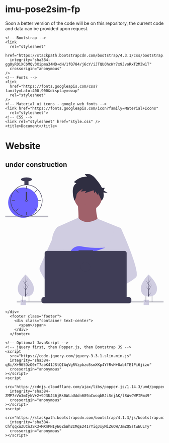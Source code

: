 # imu-pose2sim-fp
Soon a better version of the code will be on this repository, the current code and data can be provided upon request.


<!DOCTYPE html>
<html lang="en">
  <head>
    <meta charset="UTF-8" />
    <meta name="viewport" content="width=device-width, initial-scale=1.0" />
    <meta http-equiv="X-UA-Compatible" content="ie=edge" />

    <!-- Bootstrap -->
    <link
      rel="stylesheet"
      href="https://stackpath.bootstrapcdn.com/bootstrap/4.3.1/css/bootstrap.min.css"
      integrity="sha384-ggOyR0iXCbMQv3Xipma34MD+dH/1fQ784/j6cY/iJTQUOhcWr7x9JvoRxT2MZw1T"
      crossorigin="anonymous"
    />
    <!-- Fonts -->
    <link
      href="https://fonts.googleapis.com/css?family=Lato:400,900&display=swap"
      rel="stylesheet"
    />
    <!-- Material ui icons - google web fonts -->
    <link href="https://fonts.googleapis.com/icon?family=Material+Icons"
      rel="stylesheet">
    <!-- CSS -->
    <link rel="stylesheet" href="style.css" />
    <title>Document</title>
  </head>
  <body>
    <div class="container">
      <div class="row justify-content-center">
        <div class="col-md-10 main-title">
          <h1>Website</h1>
          <h2>under construction</h2>
        </div>
      </div>
      <div class="row align-items-center">
        <div class="col-sm-10 col-md-6 col-lg-6 svg-img p-5">
          <svg
            viewBox="0 0 834 690"
            fill="none"
            xmlns="http://www.w3.org/2000/svg"
          >
            <g id="undraw_dev_productivity_umsq 1" clip-path="url(#clip0)">
              <g id="man">
                <path
                  id="Vector"
                  d="M435.922 191.941C476.534 191.941 509.458 159.018 509.458 118.405C509.458 77.7923 476.534 44.869 435.922 44.869C395.309 44.869 362.385 77.7923 362.385 118.405C362.385 159.018 395.309 191.941 435.922 191.941Z"
                  fill="#A0616A"
                />
                <path
                  id="Vector_2"
                  d="M381.036 155.173C381.036 155.173 394.891 259.616 373.576 271.339C352.261 283.062 500.399 284.128 500.399 284.128C500.399 284.128 467.361 193.54 482.281 165.831L381.036 155.173Z"
                  fill="#A0616A"
                />
                <path
                  id="Vector_3"
                  d="M608.57 284.656L596.25 340.756L570.2 459.446L569.42 465.946L560.43 541.196L554.45 591.186L550.44 624.766C526.06 637.296 508.39 645.946 508.39 645.946C508.39 645.946 506.87 638.326 504.42 628.576C487.31 633.706 455.65 642.216 428.82 643.916C438.59 654.806 443.08 665.036 436.99 672.586C418.61 695.346 342.73 647.666 316.19 629.886C315.572 634.143 315.338 638.447 315.49 642.746L295.18 627.126L297.19 591.186L300.58 530.376L304.84 454.116C303.497 450.851 302.371 447.5 301.47 444.086C295.25 421.966 287.7 377.796 281.91 340.756C277.25 310.946 273.75 285.756 273.01 280.396C272.91 279.696 272.86 279.336 272.86 279.336L385.29 229.656C393.28 248.186 430.59 253.756 430.59 253.756C461.5 251.626 485.73 235.326 485.73 235.326L608.57 284.656Z"
                  fill="#D0CDE1"
                />
                <path
                  id="Vector_4"
                  d="M374.746 48.8468L360.997 43.3423C360.997 43.3423 389.746 11.6915 429.744 14.4439L418.494 2.05865C418.494 2.05865 445.993 -8.95021 470.992 19.9482C484.134 35.1394 499.339 52.996 508.817 73.1112H523.542L517.396 86.643L538.906 100.175L516.828 97.7442C518.144 105.154 518.346 112.719 517.428 120.189C516.48 127.661 512.667 134.473 506.793 139.187C506.793 139.187 489.741 103.891 489.741 98.387V112.148C489.741 112.148 475.992 99.7631 475.992 91.5065L468.492 101.139L464.742 86.0019L418.494 101.139L425.994 88.7543L397.245 92.8826L408.495 77.7452C408.495 77.7452 375.997 95.6348 374.746 110.772C373.497 125.909 363.984 140.253 363.984 140.253C363.984 140.253 338.498 69.4885 374.746 48.8468Z"
                  fill="#2F2E41"
                />
                <g id="rightHand">
                  <path
                    id="Vector_5"
                    d="M516.92 624.636C516.92 624.636 512.16 626.266 504.42 628.576C487.31 633.706 455.65 642.216 428.82 643.916C405.72 645.396 386.2 641.836 382.63 626.766C381.1 620.286 383.27 614.956 388 610.576C402.12 597.486 439 592.796 468.25 591.186C476.51 590.736 484.15 590.526 490.51 590.446C501.31 590.306 508.39 590.526 508.39 590.526L508.56 591.186L516.92 624.636Z"
                    fill="#A0616A"
                  />
                  <path
                    id="Vector_6"
                    d="M688.5 542.566C681.01 550.686 662.45 562.916 639.95 576.156C631.58 581.076 622.67 586.146 613.58 591.186C591.89 603.216 569.18 615.136 550.44 624.766C526.06 637.296 508.39 645.946 508.39 645.946C508.39 645.946 506.87 638.326 504.42 628.576C501.14 615.526 496.2 598.656 491.05 591.186C490.87 590.926 490.69 590.686 490.51 590.446C489.01 588.476 487.5 587.326 486.01 587.326L560.43 541.196L592.59 521.256L569.42 465.946L540.36 396.566L557.9 340.756L575.53 284.656H608.57C608.57 284.656 619.51 308.536 633.5 341.836C635.59 346.816 637.75 352.006 639.95 357.366C668.73 427.366 704.61 525.116 688.5 542.566Z"
                    fill="#D0CDE1"
                  />
                </g>
                <g id="leftHand">
                  <path
                    id="Vector_7"
                    d="M436.99 672.586C418.61 695.346 342.73 647.666 316.19 629.886C310.41 626.016 306.97 623.566 306.97 623.566L331.25 591.186L338.94 580.936C338.94 580.936 345.82 584.586 355.99 590.526C356.36 590.746 356.73 590.966 357.11 591.186C365.88 596.336 376.89 603.066 388 610.576C403.33 620.946 418.83 632.776 428.82 643.916C438.59 654.806 443.08 665.036 436.99 672.586Z"
                    fill="#A0616A"
                  />
                  <path
                    id="Vector_8"
                    d="M355.99 590.526C353.276 590.516 350.567 590.736 347.89 591.186C324.9 595.136 318.12 615.946 316.19 629.886C315.572 634.143 315.338 638.447 315.49 642.746L295.18 627.126L287.78 621.436C269.97 615.226 254.1 604.196 240.34 591.186C228.403 579.7 217.695 567.001 208.39 553.296C199.122 539.788 190.86 525.616 183.67 510.896C181.664 506.788 180.586 502.29 180.512 497.719C180.437 493.148 181.369 488.617 183.24 484.446L208.39 428.396L245.15 346.476C245.42 344.526 245.717 342.619 246.04 340.756C253.33 298.956 272.86 280.396 272.86 280.396H287.78L297.76 340.756L310.16 415.746L301.47 444.086L281.39 509.536L300.58 530.376L355.99 590.526Z"
                    fill="#D0CDE1"
                  />
                </g>
                <path
                  id="Vector_9"
                  d="M372.877 415.806L385.631 430.687C390.37 429.783 395.319 428.721 400.416 427.529L396.752 415.806L405.71 426.256C459.707 412.976 526.637 387.155 526.637 387.155C526.637 387.155 454.38 392.453 400.428 380.666C376.558 375.451 351.998 387.284 342.202 409.669C336.509 422.679 337.403 433.952 357.596 433.952C364.419 433.835 371.224 433.195 377.949 432.037L372.877 415.806Z"
                  fill="#6C63FF"
                />
              </g>
              <g id="allOther">
                <path
                  id="Vector_10"
                  d="M663.65 660.386V666.456C663.654 668.122 663.345 669.774 662.74 671.326C662.472 672.018 662.147 672.687 661.77 673.326C660.579 675.327 658.887 676.983 656.863 678.133C654.838 679.283 652.549 679.887 650.22 679.886H203.67C201.342 679.887 199.053 679.283 197.028 678.133C195.003 676.983 193.312 675.327 192.12 673.326C191.743 672.687 191.419 672.018 191.15 671.326C190.546 669.774 190.237 668.122 190.24 666.456V660.386C190.24 658.622 190.587 656.876 191.262 655.246C191.936 653.616 192.926 652.136 194.173 650.889C195.42 649.641 196.901 648.652 198.53 647.977C200.16 647.303 201.907 646.956 203.67 646.956H229.41V644.126C229.41 644.053 229.425 643.98 229.453 643.912C229.481 643.844 229.522 643.782 229.574 643.73C229.626 643.678 229.688 643.637 229.756 643.608C229.824 643.58 229.897 643.566 229.97 643.566H243.4C243.474 643.566 243.547 643.58 243.615 643.608C243.683 643.637 243.745 643.678 243.797 643.73C243.849 643.782 243.89 643.844 243.918 643.912C243.946 643.98 243.96 644.053 243.96 644.126V646.956H252.35V644.126C252.35 644.053 252.365 643.98 252.393 643.912C252.421 643.844 252.462 643.782 252.514 643.73C252.566 643.678 252.628 643.637 252.696 643.608C252.764 643.58 252.837 643.566 252.91 643.566H266.34C266.414 643.566 266.487 643.58 266.555 643.608C266.623 643.637 266.684 643.678 266.736 643.73C266.789 643.782 266.83 643.844 266.858 643.912C266.886 643.98 266.9 644.053 266.9 644.126V646.956H275.3V644.126C275.3 644.053 275.315 643.98 275.343 643.912C275.371 643.844 275.412 643.782 275.464 643.73C275.516 643.678 275.578 643.637 275.646 643.608C275.714 643.58 275.787 643.566 275.86 643.566H289.29C289.364 643.566 289.437 643.58 289.505 643.608C289.573 643.637 289.634 643.678 289.687 643.73C289.739 643.782 289.78 643.844 289.808 643.912C289.836 643.98 289.85 644.053 289.85 644.126V646.956H298.24V644.126C298.24 644.053 298.255 643.98 298.283 643.912C298.311 643.844 298.352 643.782 298.404 643.73C298.456 643.678 298.518 643.637 298.586 643.608C298.654 643.58 298.727 643.566 298.8 643.566H312.23C312.304 643.566 312.377 643.58 312.445 643.608C312.513 643.637 312.574 643.678 312.626 643.73C312.679 643.782 312.72 643.844 312.748 643.912C312.776 643.98 312.79 644.053 312.79 644.126V646.956H321.18V644.126C321.18 644.053 321.195 643.98 321.223 643.912C321.251 643.844 321.292 643.782 321.344 643.73C321.396 643.678 321.458 643.637 321.526 643.608C321.594 643.58 321.667 643.566 321.74 643.566H335.17C335.244 643.566 335.317 643.58 335.385 643.608C335.453 643.637 335.514 643.678 335.566 643.73C335.619 643.782 335.66 643.844 335.688 643.912C335.716 643.98 335.73 644.053 335.73 644.126V646.956H344.13V644.126C344.13 644.053 344.145 643.98 344.173 643.912C344.201 643.844 344.242 643.782 344.294 643.73C344.346 643.678 344.408 643.637 344.476 643.608C344.544 643.58 344.617 643.566 344.69 643.566H358.12C358.194 643.566 358.267 643.58 358.335 643.608C358.403 643.637 358.464 643.678 358.516 643.73C358.569 643.782 358.61 643.844 358.638 643.912C358.666 643.98 358.68 644.053 358.68 644.126V646.956H367.07V644.126C367.07 644.053 367.085 643.98 367.113 643.912C367.141 643.844 367.182 643.782 367.234 643.73C367.286 643.678 367.348 643.637 367.416 643.608C367.484 643.58 367.557 643.566 367.63 643.566H472.83C472.904 643.566 472.977 643.58 473.045 643.608C473.113 643.637 473.174 643.678 473.227 643.73C473.279 643.782 473.32 643.844 473.348 643.912C473.376 643.98 473.39 644.053 473.39 644.126V646.956H481.79V644.126C481.79 644.053 481.805 643.98 481.833 643.912C481.861 643.844 481.902 643.782 481.954 643.73C482.006 643.678 482.068 643.637 482.136 643.608C482.204 643.58 482.277 643.566 482.35 643.566H495.78C495.928 643.568 496.07 643.627 496.175 643.732C496.279 643.836 496.339 643.978 496.34 644.126V646.956H504.73V644.126C504.73 644.053 504.745 643.98 504.773 643.912C504.801 643.844 504.842 643.782 504.894 643.73C504.946 643.678 505.008 643.637 505.076 643.608C505.144 643.58 505.217 643.566 505.29 643.566H518.72C518.794 643.566 518.867 643.58 518.935 643.608C519.003 643.637 519.065 643.678 519.117 643.73C519.169 643.782 519.21 643.844 519.238 643.912C519.266 643.98 519.28 644.053 519.28 644.126V646.956H527.67V644.126C527.67 644.053 527.685 643.98 527.713 643.912C527.741 643.844 527.782 643.782 527.834 643.73C527.886 643.678 527.948 643.637 528.016 643.608C528.084 643.58 528.157 643.566 528.23 643.566H541.66C541.734 643.566 541.807 643.58 541.875 643.608C541.943 643.637 542.005 643.678 542.057 643.73C542.109 643.782 542.15 643.844 542.178 643.912C542.206 643.98 542.22 644.053 542.22 644.126V646.956H550.62V644.126C550.62 644.053 550.635 643.98 550.663 643.912C550.691 643.844 550.732 643.782 550.784 643.73C550.836 643.678 550.898 643.637 550.966 643.608C551.034 643.58 551.107 643.566 551.18 643.566H564.61C564.757 643.568 564.898 643.628 565.001 643.733C565.104 643.838 565.161 643.979 565.16 644.126V646.956H573.56V644.126C573.56 644.053 573.575 643.98 573.603 643.912C573.631 643.844 573.672 643.782 573.724 643.73C573.776 643.678 573.838 643.637 573.906 643.608C573.974 643.58 574.047 643.566 574.12 643.566H587.55C587.624 643.566 587.697 643.58 587.765 643.608C587.833 643.637 587.895 643.678 587.947 643.73C587.999 643.782 588.04 643.844 588.068 643.912C588.096 643.98 588.111 644.053 588.11 644.126V646.956H596.5V644.126C596.5 644.053 596.515 643.98 596.543 643.912C596.571 643.844 596.612 643.782 596.664 643.73C596.716 643.678 596.778 643.637 596.846 643.608C596.914 643.58 596.987 643.566 597.06 643.566H610.49C610.564 643.566 610.637 643.58 610.705 643.608C610.773 643.637 610.835 643.678 610.887 643.73C610.939 643.782 610.98 643.844 611.008 643.912C611.036 643.98 611.051 644.053 611.05 644.126V646.956H650.22C651.984 646.956 653.731 647.303 655.36 647.977C656.99 648.652 658.471 649.641 659.718 650.889C660.965 652.136 661.954 653.616 662.629 655.246C663.304 656.876 663.651 658.622 663.65 660.386Z"
                  fill="#3F3D56"
                />
                <path
                  id="Vector_11"
                  d="M833.5 671.326H60.5002V673.326H833.5V671.326Z"
                  fill="#3F3D56"
                />
                <path
                  id="Vector_12"
                  d="M627.695 404.757H461.252V401.326H385.78V404.757H218.651C215.665 404.757 212.801 405.943 210.69 408.054C208.579 410.166 207.392 413.029 207.392 416.015V643.927C207.392 646.913 208.578 649.776 210.69 651.888C212.801 653.999 215.665 655.185 218.651 655.185H627.695C630.68 655.185 633.544 653.999 635.656 651.888C637.767 649.776 638.953 646.913 638.953 643.927V416.015C638.953 414.537 638.662 413.073 638.096 411.707C637.53 410.341 636.701 409.1 635.656 408.054C634.61 407.009 633.369 406.179 632.003 405.614C630.637 405.048 629.173 404.757 627.695 404.757Z"
                  fill="#3F3D56"
                />
                <path
                  id="Vector_13"
                  d="M108.446 661.223H80.446V689.223H108.446V661.223Z"
                  fill="#D0CDE1"
                />
                <path
                  id="Vector_14"
                  d="M91.45 639.223V673.223H125.45V639.223H91.45ZM123.97 671.743H92.92V640.703H123.97V671.743Z"
                  fill="#3F3D56"
                />
                <path
                  id="Vector_15"
                  d="M756.446 661.223H728.446V689.223H756.446V661.223Z"
                  fill="#D0CDE1"
                />
                <path
                  id="Vector_16"
                  d="M739.45 639.223V673.223H773.45V639.223H739.45ZM771.97 671.743H740.92V640.703H771.97V671.743Z"
                  fill="#3F3D56"
                />
                <path
                  id="Vector_17"
                  d="M94.5801 230.113C138.399 230.113 173.921 194.591 173.921 150.773C173.921 106.954 138.399 71.4324 94.5801 71.4324C50.7616 71.4324 15.2396 106.954 15.2396 150.773C15.2396 194.591 50.7616 230.113 94.5801 230.113Z"
                  fill="#6C63FF"
                />
                <path
                  id="Vector_18"
                  d="M122.229 56.49C115.045 55.5764 107.775 55.5764 100.591 56.49C84.5863 58.5914 69.5206 65.2399 57.1812 75.6466C44.8419 86.0533 35.747 99.7814 30.9756 115.202C28.8056 122.229 27.5767 129.514 27.3211 136.864C27.2851 137.886 27.261 138.92 27.261 139.954C27.2833 162.265 36.1561 183.655 51.9323 199.431C67.7084 215.208 89.0991 224.08 111.41 224.103C113.201 224.103 114.992 224.043 116.759 223.934C120.908 223.674 125.03 223.103 129.093 222.227C148.495 218.055 165.798 207.161 177.947 191.468C190.096 175.776 196.308 156.295 195.487 136.467C194.666 116.638 186.864 97.7381 173.459 83.104C160.054 68.4699 141.909 59.0436 122.229 56.49H122.229ZM137.748 217.347H137.736C130.959 219.659 123.905 221.062 116.759 221.518C114.992 221.638 113.201 221.698 111.41 221.698C89.7379 221.672 68.9613 213.051 53.6369 197.727C38.3126 182.402 29.6917 161.626 29.6652 139.954C29.6652 138.92 29.6892 137.886 29.7253 136.864C30.5517 115.744 39.5159 95.7617 54.7414 81.1009C69.9669 66.4401 90.2733 58.2371 111.41 58.209C130.776 58.2101 149.513 65.0866 164.283 77.6132C179.052 90.1399 188.895 107.503 192.057 126.61C195.22 145.716 191.496 165.325 181.55 181.942C171.604 198.559 156.082 211.106 137.748 217.347H137.748Z"
                  fill="#3F3D56"
                />
                <path
                  id="Vector_19"
                  d="M112.612 63.0175H110.208V79.8473H112.612V63.0175Z"
                  fill="#3F3D56"
                />
                <path
                  id="Vector_20"
                  d="M57.8578 84.7016L56.1577 86.4017L68.0582 98.3021L69.7582 96.6021L57.8578 84.7016Z"
                  fill="#3F3D56"
                />
                <path
                  id="Vector_21"
                  d="M34.4738 138.752V141.156H51.3035V138.752H34.4738Z"
                  fill="#3F3D56"
                />
                <path
                  id="Vector_22"
                  d="M56.1577 193.506L57.8578 195.206L69.7582 183.305L68.0582 181.605L56.1577 193.506Z"
                  fill="#3F3D56"
                />
                <path
                  id="Vector_23"
                  d="M153.061 96.602L154.762 98.3021L166.662 86.4016L164.962 84.7016L153.061 96.602Z"
                  fill="#3F3D56"
                />
                <path
                  id="Vector_24"
                  d="M171.516 138.752V141.156H188.346V138.752H171.516Z"
                  fill="#3F3D56"
                />
                <path
                  id="Vector_25"
                  d="M154.762 181.605L153.061 183.305L164.962 195.206L166.662 193.506L154.762 181.605Z"
                  fill="#3F3D56"
                />
                <path
                  id="Vector_26"
                  d="M112.612 200.06H110.208V216.89H112.612V200.06Z"
                  fill="#3F3D56"
                />
                <path
                  id="Vector_27"
                  d="M122.229 35.3686H100.591V57.0069H122.229V35.3686Z"
                  fill="#3F3D56"
                />
                <path
                  id="Vector_28"
                  d="M111.41 38.975C127.344 38.975 140.261 34.4002 140.261 28.7569C140.261 23.1136 127.344 18.5388 111.41 18.5388C95.4759 18.5388 82.5588 23.1136 82.5588 28.7569C82.5588 34.4002 95.4759 38.975 111.41 38.975Z"
                  fill="#3F3D56"
                />
                <path
                  id="Vector_29"
                  d="M226 220.44H0V222.844H226V220.44Z"
                  fill="#3F3D56"
                />
              </g>
              <g id="clock">
                <path
                  id="Vector_30"
                  d="M115.016 94.2729H107.803V135.145H115.016V94.2729Z"
                  fill="#3F3D56"
                />
                <path
                  id="Vector_31"
                  d="M115.016 135.145C113.976 134.365 112.71 133.943 111.41 133.943C110.109 133.943 108.844 134.365 107.803 135.145C107.091 135.686 106.505 136.375 106.084 137.165C105.552 138.181 105.322 139.329 105.421 140.473C105.52 141.616 105.944 142.707 106.643 143.617C107.343 144.527 108.288 145.218 109.368 145.608C110.447 145.998 111.616 146.07 112.735 145.817C113.855 145.564 114.878 144.996 115.685 144.179C116.492 143.363 117.048 142.333 117.288 141.211C117.528 140.088 117.441 138.921 117.039 137.846C116.636 136.771 115.934 135.834 115.016 135.145H115.016ZM111.41 143.56C110.454 143.557 109.539 143.176 108.863 142.501C108.187 141.825 107.806 140.909 107.803 139.954C107.808 139.224 108.03 138.513 108.441 137.91C108.793 137.4 109.271 136.989 109.828 136.718C110.385 136.447 111.003 136.324 111.622 136.361C112.241 136.398 112.84 136.595 113.361 136.931C113.881 137.267 114.306 137.732 114.595 138.281C114.883 138.83 115.025 139.444 115.007 140.063C114.988 140.683 114.811 141.288 114.49 141.818C114.17 142.349 113.718 142.788 113.179 143.093C112.639 143.399 112.03 143.559 111.41 143.56V143.56Z"
                  fill="#3F3D56"
                />
              </g>
              <g id="leftTree">
                <path
                  id="Vector_32"
                  d="M150.594 599.754C151.527 631.704 132.859 643.413 109.43 644.097C108.886 644.113 108.345 644.123 107.805 644.126C106.719 644.135 105.643 644.117 104.577 644.072C83.3891 643.193 66.6173 631.945 65.7495 602.232C64.8515 571.482 103.018 531.529 105.882 528.574L105.887 528.571C105.996 528.458 106.052 528.402 106.052 528.402C106.052 528.402 149.661 567.807 150.594 599.754Z"
                  fill="#D0CDE1"
                />
                <path
                  id="Vector_33"
                  d="M107.744 639.255L122.626 617.124L107.774 641.636L107.805 644.126C106.719 644.135 105.643 644.117 104.577 644.072L105.316 612.06L105.295 611.813L105.323 611.766L105.393 608.741L89.0953 585.078L105.374 606.477L105.432 607.116L105.989 582.93L91.9123 558.397L106.029 578.681L105.882 528.574L105.882 528.407L105.887 528.571L106.822 568.062L119.651 552.021L106.864 571.464L107.144 593.098L118.949 571.984L107.187 596.279L107.343 608.309L124.512 578.897L107.395 612.505L107.744 639.255Z"
                  fill="#3F3D56"
                />
              </g>
              <g id="righTree">
                <path
                  id="Vector_34"
                  d="M798.594 599.754C799.527 631.704 780.859 643.413 757.43 644.097C756.886 644.113 756.345 644.123 755.805 644.126C754.719 644.135 753.643 644.117 752.577 644.072C731.389 643.193 714.617 631.945 713.75 602.232C712.852 571.482 751.018 531.529 753.882 528.574L753.887 528.571C753.996 528.458 754.052 528.402 754.052 528.402C754.052 528.402 797.661 567.807 798.594 599.754Z"
                  fill="#D0CDE1"
                />
                <path
                  id="Vector_35"
                  d="M755.744 639.255L770.626 617.124L755.774 641.636L755.805 644.126C754.719 644.135 753.643 644.117 752.577 644.072L753.316 612.06L753.295 611.813L753.323 611.766L753.393 608.741L737.095 585.078L753.374 606.477L753.432 607.116L753.989 582.93L739.912 558.397L754.029 578.681L753.882 528.574L753.882 528.407L753.887 528.571L754.822 568.062L767.651 552.021L754.864 571.464L755.144 593.098L766.949 571.984L755.187 596.279L755.343 608.309L772.512 578.897L755.395 612.505L755.744 639.255Z"
                  fill="#3F3D56"
                />
              </g>
              <g id="pc-circle">
                <path
                  id="Vector_36"
                  d="M422.5 512.326C436.307 512.326 447.5 501.133 447.5 487.326C447.5 473.519 436.307 462.326 422.5 462.326C408.693 462.326 397.5 473.519 397.5 487.326C397.5 501.133 408.693 512.326 422.5 512.326Z"
                  fill="#3F3D56"
                />
              </g>
            </g>
            <defs>
              <clipPath id="clip0">
                <rect width="833.5" height="689.223" fill="white" />
              </clipPath>
            </defs>
          </svg>
        </div>
      </div>
     
    </div>
      <footer class="footer">
        <div class="container text-center">
          <span>/span>
        </div>
      </footer>

    <!-- Optional JavaScript -->
    <!-- jQuery first, then Popper.js, then Bootstrap JS -->
    <script
      src="https://code.jquery.com/jquery-3.3.1.slim.min.js"
      integrity="sha384-q8i/X+965DzO0rT7abK41JStQIAqVgRVzpbzo5smXKp4YfRvH+8abtTE1Pi6jizo"
      crossorigin="anonymous"
    ></script>
    <script
      src="https://cdnjs.cloudflare.com/ajax/libs/popper.js/1.14.3/umd/popper.min.js"
      integrity="sha384-ZMP7rVo3mIykV+2+9J3UJ46jBk0WLaUAdn689aCwoqbBJiSnjAK/l8WvCWPIPm49"
      crossorigin="anonymous"
    ></script>
    <script
      src="https://stackpath.bootstrapcdn.com/bootstrap/4.1.3/js/bootstrap.min.js"
      integrity="sha384-ChfqqxuZUCnJSK3+MXmPNIyE6ZbWh2IMqE241rYiqJxyMiZ6OW/JmZQ5stwEULTy"
      crossorigin="anonymous"
    ></script>
  </body>
</html>
